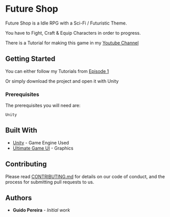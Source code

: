 # Future Shop

Future Shop is a Idle RPG with a Sci-Fi / Futuristic Theme.

You have to Fight, Craft & Equip Characters in order to progress.

There is a Tutorial for making this game in my [Youtube Channel](https://www.youtube.com/user/StereoPT)

## Getting Started

You can either follow my Tutorials from [Episode 1](https://youtu.be/HD1QzGNrMeE)

Or simply download the project and open it with Unity

### Prerequisites

The prerequisites you will need are:

```
Unity
```

## Built With

* [Unity](https://unity3d.com/) - Game Engine Used
* [Ultimate Game UI](https://www.assetstore.unity3d.com/en/#!/content/53973) - Graphics

## Contributing

Please read [CONTRIBUTING.md](https://gist.github.com/PurpleBooth/b24679402957c63ec426) for details on our code of conduct, and the process for submitting pull requests to us.

## Authors

* **Guido Pereira** - *Initial work*
